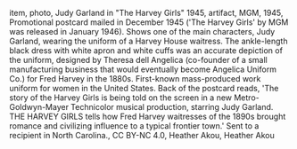 item, photo, Judy Garland in "The Harvey Girls" 1945, artifact, MGM, 1945, Promotional postcard mailed in December 1945 ('The Harvey Girls' by MGM was released in January 1946).  Shows one of the main characters, Judy Garland, wearing the uniform of a Harvey House waitress.  The ankle-length black dress with white apron and white cuffs was an accurate depiction of the uniform, designed by Theresa dell Angelica (co-founder of a small manufacturing business that would eventually become Angelica Uniform Co.) for Fred Harvey in the 1880s.  First-known mass-produced work uniform for women in the United States.  Back of the postcard reads, 'The story of the Harvey Girls is being told on the screen in a new Metro-Goldwyn-Mayer Technicolor musical production, starring Judy Garland.  THE HARVEY GIRLS tells how Fred Harvey waitresses of the 1890s brought romance and civilizing influence to a typical frontier town.'  Sent to a recipient in North Carolina., CC BY-NC 4.0, Heather Akou, Heather Akou